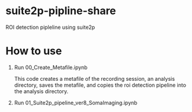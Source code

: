 # suite2p-pipline-share
ROI detection pipleline using suite2p

# How to use
1. Run 00_Create_Metafile.ipynb

   This code creates a metafile of the recording session, an analysis directory, saves the metafile, and copies the roi detection pipeline into the analysis directory.
   
3. Run 01_Suite2p_pipeline_ver8_SomaImaging.ipynb
